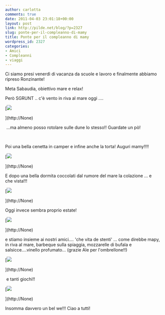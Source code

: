 ```yaml
---
author: carlotta
comments: true
date: 2011-04-03 23:01:18+00:00
layout: post
link: http://pilde.net/blog/?p=2327
slug: ponte-per-il-compleanno-di-mamy
title: Ponte per il compleanno di mamy
wordpress_id: 2327
categories:
- Amici
- Compleanni
- viaggi
---
```


Ci siamo presi venerdì di vacanza da scuole e lavoro e finalmente abbiamo ripreso Ronzinante!

Meta Sabaudia, obiettivo mare e relax!

Però SGRUNT .. c'è vento in riva al mare oggi ....

[![]({{baseurl}}/uploads/2011/04/sgrunt.jpg)


](http://None)


 ...ma almeno posso rotolare sulle dune lo stesso!! Guardate un pò!

 

Poi una bella cenetta in camper e infine anche la torta! Auguri mamy!!!!

[![]({{baseurl}}/uploads/2011/04/compleanno_mamma.jpg)


](http://None)




E dopo una bella dormita coccolati dal rumore del mare la colazione ... e che vista!!!

[![]({{baseurl}}/uploads/2011/04/colazione_camper.jpg)


](http://None)




Oggi invece sembra proprio estate!

[![]({{baseurl}}/uploads/2011/04/scala2.jpg)


](http://None)




e stiamo insieme ai nostri amici.... 'che vita de stenti' ... come direbbe mapy, in riva al mare, barbeque sulla spiaggia, mozzarelle di bufala e salsicce....vinello profumato... (grazie Ale per l'ombrellone!!)




[![]({{baseurl}}/uploads/2011/04/bbque.jpg)


](http://None)


[](http://None)




 e tanti giochi!!

[![]({{baseurl}}/uploads/2011/04/racchettoni.jpg)


](http://None)




Insomma davvero un bel we!!! Ciao a tutti!
